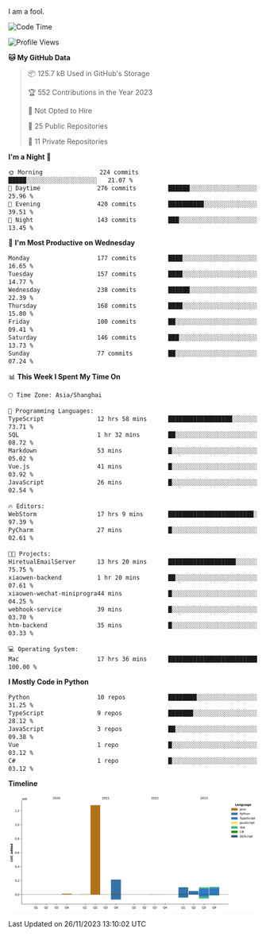 I am a fool.

<!--START_SECTION:waka-->
![Code Time](http://img.shields.io/badge/Code%20Time-921%20hrs%2030%20mins-blue)

![Profile Views](http://img.shields.io/badge/Profile%20Views-26-blue)

**🐱 My GitHub Data** 

> 📦 125.7 kB Used in GitHub's Storage 
 > 
> 🏆 552 Contributions in the Year 2023
 > 
> 🚫 Not Opted to Hire
 > 
> 📜 25 Public Repositories 
 > 
> 🔑 11 Private Repositories 
 > 
**I'm a Night 🦉** 

```text
🌞 Morning                224 commits         █████░░░░░░░░░░░░░░░░░░░░   21.07 % 
🌆 Daytime                276 commits         ██████░░░░░░░░░░░░░░░░░░░   25.96 % 
🌃 Evening                420 commits         ██████████░░░░░░░░░░░░░░░   39.51 % 
🌙 Night                  143 commits         ███░░░░░░░░░░░░░░░░░░░░░░   13.45 % 
```
📅 **I'm Most Productive on Wednesday** 

```text
Monday                   177 commits         ████░░░░░░░░░░░░░░░░░░░░░   16.65 % 
Tuesday                  157 commits         ████░░░░░░░░░░░░░░░░░░░░░   14.77 % 
Wednesday                238 commits         ██████░░░░░░░░░░░░░░░░░░░   22.39 % 
Thursday                 168 commits         ████░░░░░░░░░░░░░░░░░░░░░   15.80 % 
Friday                   100 commits         ██░░░░░░░░░░░░░░░░░░░░░░░   09.41 % 
Saturday                 146 commits         ███░░░░░░░░░░░░░░░░░░░░░░   13.73 % 
Sunday                   77 commits          ██░░░░░░░░░░░░░░░░░░░░░░░   07.24 % 
```


📊 **This Week I Spent My Time On** 

```text
🕑︎ Time Zone: Asia/Shanghai

💬 Programming Languages: 
TypeScript               12 hrs 58 mins      ██████████████████░░░░░░░   73.71 % 
SQL                      1 hr 32 mins        ██░░░░░░░░░░░░░░░░░░░░░░░   08.72 % 
Markdown                 53 mins             █░░░░░░░░░░░░░░░░░░░░░░░░   05.02 % 
Vue.js                   41 mins             █░░░░░░░░░░░░░░░░░░░░░░░░   03.92 % 
JavaScript               26 mins             █░░░░░░░░░░░░░░░░░░░░░░░░   02.54 % 

🔥 Editors: 
WebStorm                 17 hrs 9 mins       ████████████████████████░   97.39 % 
PyCharm                  27 mins             █░░░░░░░░░░░░░░░░░░░░░░░░   02.61 % 

🐱‍💻 Projects: 
HiretualEmailServer      13 hrs 20 mins      ███████████████████░░░░░░   75.75 % 
xiaowen-backend          1 hr 20 mins        ██░░░░░░░░░░░░░░░░░░░░░░░   07.61 % 
xiaowen-wechat-miniprogra44 mins             █░░░░░░░░░░░░░░░░░░░░░░░░   04.25 % 
webhook-service          39 mins             █░░░░░░░░░░░░░░░░░░░░░░░░   03.70 % 
htm-backend              35 mins             █░░░░░░░░░░░░░░░░░░░░░░░░   03.33 % 

💻 Operating System: 
Mac                      17 hrs 36 mins      █████████████████████████   100.00 % 
```

**I Mostly Code in Python** 

```text
Python                   10 repos            ████████░░░░░░░░░░░░░░░░░   31.25 % 
TypeScript               9 repos             ███████░░░░░░░░░░░░░░░░░░   28.12 % 
JavaScript               3 repos             ██░░░░░░░░░░░░░░░░░░░░░░░   09.38 % 
Vue                      1 repo              █░░░░░░░░░░░░░░░░░░░░░░░░   03.12 % 
C#                       1 repo              █░░░░░░░░░░░░░░░░░░░░░░░░   03.12 % 
```



**Timeline**

![Lines of Code chart](https://raw.githubusercontent.com/VeejaLiu/VeejaLiu/master/assets/bar_graph.png)


 Last Updated on 26/11/2023 13:10:02 UTC
<!--END_SECTION:waka-->
